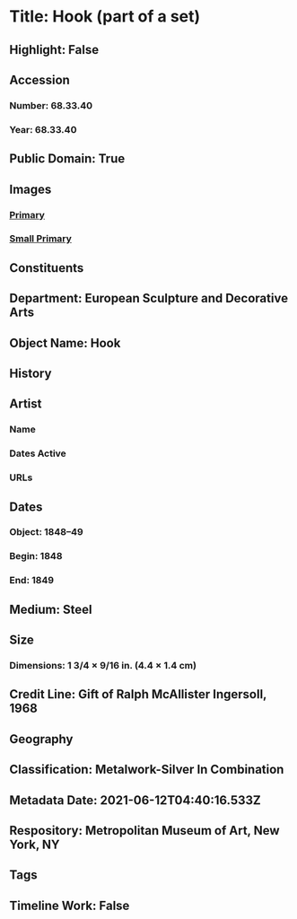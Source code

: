 # Title: Hook (part of a set)
## Highlight: False
## Accession
### Number: 68.33.40
### Year: 68.33.40
## Public Domain: True
## Images
### [Primary](https://images.metmuseum.org/CRDImages/es/original/189793.jpg)
### [Small Primary](https://images.metmuseum.org/CRDImages/es/web-large/189793.jpg)
## Constituents
## Department: European Sculpture and Decorative Arts
## Object Name: Hook
## History
## Artist
### Name
### Dates Active
### URLs
## Dates
### Object: 1848–49
### Begin: 1848
### End: 1849
## Medium: Steel
## Size
### Dimensions: 1 3/4 × 9/16 in. (4.4 × 1.4 cm)
## Credit Line: Gift of Ralph McAllister Ingersoll, 1968
## Geography
## Classification: Metalwork-Silver In Combination
## Metadata Date: 2021-06-12T04:40:16.533Z
## Respository: Metropolitan Museum of Art, New York, NY
## Tags
## Timeline Work: False